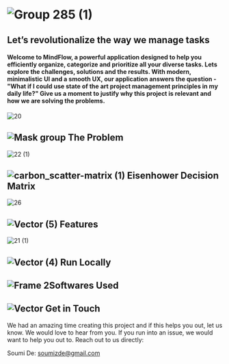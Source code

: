# ![Group 285 (1)](https://github.com/swap019/Mindflow/assets/104732379/7ea77197-376c-4e2d-875a-13650448385f)
## Let’s revolutionalize the way we manage tasks
#### Welcome to MindFlow, a powerful application designed to help you efficiently organize, categorize and prioritize all your diverse tasks. Lets explore the challenges, solutions and the results. With modern, minimalistic UI and a smooth UX, our application answers the question - "What if I could use state of the art project management principles in my daily life?" Give us a moment to justify why this project is relevant and how we are solving the problems.

![20](https://github.com/swap019/Mindflow/assets/104732379/882f4498-c70b-4e20-b0ef-55e192780ea9)

## ![Mask group](https://github.com/swap019/Mindflow/assets/104732379/f3a39e6d-11e5-42c2-9883-fc1b90a0f6da)   The Problem 

![22 (1)](https://github.com/swap019/Mindflow/assets/104732379/56060850-2110-49b4-8978-ed968b128be3)

## ![carbon_scatter-matrix (1)](https://github.com/soumizde/Mindflow/assets/104732379/9aa5d0e6-8c62-481d-a1ce-e54649385087) Eisenhower Decision Matrix

![26](https://github.com/swap019/Mindflow/assets/104732379/171b1a8a-580a-4ef7-996c-da33d64df615)

## ![Vector (5)](https://github.com/soumizde/Mindflow/assets/104732379/b8954409-5cd8-4949-bb29-34ee3914dc74) Features 

![21 (1)](https://github.com/swap019/Mindflow/assets/104732379/de7c51ec-7181-4f81-9078-5cdfdb202312)

## ![Vector (4)](https://github.com/soumizde/Mindflow/assets/104732379/c8a8ba9b-0575-47fe-9af0-8245884576b8) Run Locally

## ![Frame 2](https://github.com/soumizde/Mindflow/assets/104732379/65f3141d-ec10-40a6-a378-df7ff45e6bcc)Softwares Used


## ![Vector](https://github.com/swap019/Mindflow/assets/104732379/56a0fb9c-d565-44b1-9e42-6ba29fbfe446) Get in Touch
We had an amazing time creating this project and if this helps you out, let us know. We would love to hear from you. If you run into an issue, we would want to help you out to. Reach out to us directly:

Soumi De: soumizde@gmail.com


 






